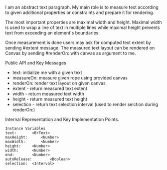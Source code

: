 I am an abstract text paragraph. My main role is to measure text according to given additional properties or constraints and prepare it for rendering.

The most important properties are maximal width and height. Maximal width is used to wrap a line of text in multiple lines while maximal height prevents text from exceeding an element's boundaries.

Once measurement is done users may ask for computed text extent by sending #extent message.
The measured text layout can be rendered on Canvas by sending #renderOn: with canvas as argument to me.

Public API and Key Messages

- text: initialize me with a given text
- measureOn: measure given rope using provided canvas
- renderOn: render text layout on given canvas
- extent - return measured text extent
- width - return measured text width
- height - return measured text height
- selection - return text selection interval (used to render selction during renderOn:)
 
Internal Representation and Key Implementation Points.

    Instance Variables
	text:		<BrText>
	maxHeight:		<Number>
	maxWidth:		<Number>
	height:		<Number>
	width:		<Number>
	end:		<Number>
	autoRelease:		<Boolean>
	selection: 	<Interval>